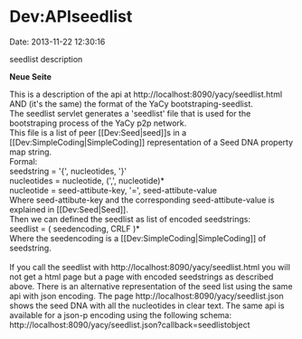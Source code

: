 Dev:APIseedlist
===============

Date: 2013-11-22 12:30:16

seedlist description

**Neue Seite**

<div>

This is a description of the api at
http://localhost:8090/yacy/seedlist.html AND (it\'s the same) the format
of the YaCy bootstraping-seedlist.\
The seedlist servlet generates a \'seedlist\' file that is used for the
bootstraping process of the YaCy p2p network.\
This file is a list of peer \[\[Dev:Seed\|seed\]\]s in a
\[\[Dev:SimpleCoding\|SimpleCoding\]\] representation of a Seed DNA
property map string.\
Formal:\
seedstring = \'{\', nucleotides, \'}\'\
nucleotides = nucleotide, (\',\', nucleotide)\*\
nucleotide = seed-attibute-key, \'=\', seed-attibute-value\
Where seed-attibute-key and the corresponding seed-attibute-value is
explained in \[\[Dev:Seed\|Seed\]\].\
Then we can defined the seedlist as list of encoded seedstrings:\
seedlist = ( seedencoding, CRLF )\*\
Where the seedencoding is a \[\[Dev:SimpleCoding\|SimpleCoding\]\] of
seedstring.\
\
If you call the seedlist with http://localhost:8090/yacy/seedlist.html
you will not get a html page but a page with encoded seedstrings as
described above. There is an alternative representation of the seed list
using the same api with json encoding. The page
http://localhost:8090/yacy/seedlist.json shows the seed DNA with all the
nucleotides in clear text. The same api is available for a json-p
encoding using the following schema:
http://localhost:8090/yacy/seedlist.json?callback=seedlistobject

</div>

